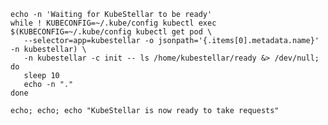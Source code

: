 <!--check-kubestellar-helm-deployment-running-start-->
```shell
echo -n 'Waiting for KubeStellar to be ready'
while ! KUBECONFIG=~/.kube/config kubectl exec $(KUBECONFIG=~/.kube/config kubectl get pod \
   --selector=app=kubestellar -o jsonpath='{.items[0].metadata.name}' -n kubestellar) \
   -n kubestellar -c init -- ls /home/kubestellar/ready &> /dev/null; do
   sleep 10
   echo -n "."
done

echo; echo; echo "KubeStellar is now ready to take requests"
```
<!--check-kubestellar-helm-deployment-running-end-->